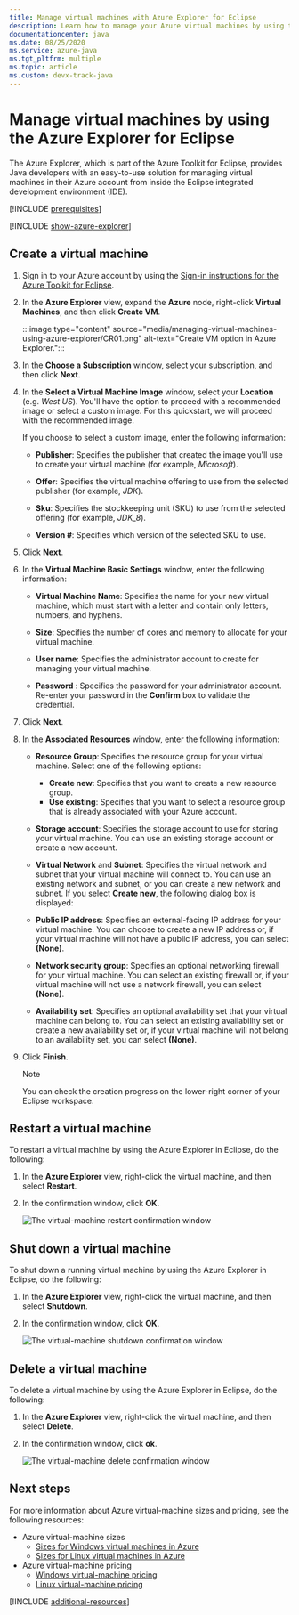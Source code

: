 ```yaml
---
title: Manage virtual machines with Azure Explorer for Eclipse
description: Learn how to manage your Azure virtual machines by using the Azure Explorer for Eclipse.
documentationcenter: java
ms.date: 08/25/2020
ms.service: azure-java
ms.tgt_pltfrm: multiple
ms.topic: article
ms.custom: devx-track-java
---
```


# Manage virtual machines by using the Azure Explorer for Eclipse

The Azure Explorer, which is part of the Azure Toolkit for Eclipse, provides Java developers with an easy-to-use solution for managing virtual machines in their Azure account from inside the Eclipse integrated development environment (IDE).

[!INCLUDE [prerequisites](includes/prerequisites.md)]

[!INCLUDE [show-azure-explorer](includes/show-azure-explorer.md)]

## Create a virtual machine

1. Sign in to your Azure account by using the [Sign-in instructions for the Azure Toolkit for Eclipse](./sign-in-instructions.md).

1. In the **Azure Explorer** view, expand the **Azure** node, right-click **Virtual Machines**, and then click **Create VM**.

   :::image type="content" source="media/managing-virtual-machines-using-azure-explorer/CR01.png" alt-text="Create VM option in Azure Explorer.":::

1. In the **Choose a Subscription** window, select your subscription, and then click **Next**.

1. In the **Select a Virtual Machine Image** window, select your **Location** (e.g. *West US*). You'll have the option to proceed with a recommended image or select a custom image. For this quickstart, we will proceed with the recommended image. 

   If you choose to select a custom image, enter the following information:
   * **Publisher**: Specifies the publisher that created the image you'll use to create your virtual machine (for example, *Microsoft*).

   * **Offer**: Specifies the virtual machine offering to use from the selected publisher (for example, *JDK*).

   * **Sku**: Specifies the stockkeeping unit (SKU) to use from the selected offering (for example, *JDK_8*).

   * **Version #**: Specifies which version of the selected SKU to use.

1. Click **Next**.

1. In the **Virtual Machine Basic Settings** window, enter the following information:

   * **Virtual Machine Name**: Specifies the name for your new virtual machine, which must start with a letter and contain only letters, numbers, and hyphens.

   * **Size**: Specifies the number of cores and memory to allocate for your virtual machine.

   * **User name**: Specifies the administrator account to create for managing your virtual machine.

   * **Password** : Specifies the password for your administrator account. Re-enter your password in the **Confirm** box to validate the credential.

1. Click **Next**.

1. In the **Associated Resources** window, enter the following information:
   * **Resource Group**: Specifies the resource group for your virtual machine. Select one of the following options:
      * **Create new**: Specifies that you want to create a new resource group.
      * **Use existing**: Specifies that you want to select a resource group that is already associated with your Azure account.

   * **Storage account**: Specifies the storage account to use for storing your virtual machine. You can use an existing storage account or create a new account.

   * **Virtual Network** and **Subnet**: Specifies the virtual network and subnet that your virtual machine will connect to. You can use an existing network and subnet, or you can create a new network and subnet. If you select **Create new**, the following dialog box is displayed:

   * **Public IP address**: Specifies an external-facing IP address for your virtual machine. You can choose to create a new IP address or, if your virtual machine will not have a public IP address, you can select **(None)**.

   * **Network security group**: Specifies an optional networking firewall for your virtual machine. You can select an existing firewall or, if your virtual machine will not use a network firewall, you can select **(None)**.

   * **Availability set**: Specifies an optional availability set that your virtual machine can belong to. You can select an existing availability set or create a new availability set or, if your virtual machine will not belong to an availability set, you can select **(None)**.

10. Click **Finish**.  

      > [!NOTE]
      > You can check the creation progress on the lower-right corner of your Eclipse workspace.

## Restart a virtual machine

To restart a virtual machine by using the Azure Explorer in Eclipse, do the following:

1. In the **Azure Explorer** view, right-click the virtual machine, and then select **Restart**.

1. In the confirmation window, click **OK**.

   ![The virtual-machine restart confirmation window](media/managing-virtual-machines-using-azure-explorer/RE02.png)

## Shut down a virtual machine

To shut down a running virtual machine by using the Azure Explorer in Eclipse, do the following:

1. In the **Azure Explorer** view, right-click the virtual machine, and then select **Shutdown**.

1. In the confirmation window, click **OK**.

   ![The virtual-machine shutdown confirmation window](media/managing-virtual-machines-using-azure-explorer/SH02.png)

## Delete a virtual machine

To delete a virtual machine by using the Azure Explorer in Eclipse, do the following:

1. In the **Azure Explorer** view, right-click the virtual machine, and then select **Delete**.

1. In the confirmation window, click **ok**.

   ![The virtual-machine delete confirmation window](media/managing-virtual-machines-using-azure-explorer/DE02.png)

## Next steps

For more information about Azure virtual-machine sizes and pricing, see the following resources:

* Azure virtual-machine sizes
  * [Sizes for Windows virtual machines in Azure]
  * [Sizes for Linux virtual machines in Azure]
* Azure virtual-machine pricing
  * [Windows virtual-machine pricing]
  * [Linux virtual-machine pricing]

[!INCLUDE [additional-resources](includes/additional-resources.md)]

<!-- URL List -->

[Sizes for Windows virtual machines in Azure]: /azure/virtual-machines/sizes
[Sizes for Linux virtual machines in Azure]: /azure/virtual-machines/sizes
[Windows virtual-machine pricing]: https://azure.microsoft.com/pricing/details/virtual-machines/windows/
[Linux virtual-machine pricing]: https://azure.microsoft.com/pricing/details/virtual-machines/linux/

<!-- IMG List -->

[RE01]: media/managing-virtual-machines-using-azure-explorer/RE01.png
[RE02]: media/managing-virtual-machines-using-azure-explorer/RE02.png

[SH01]: media/managing-virtual-machines-using-azure-explorer/SH01.png
[SH02]: media/managing-virtual-machines-using-azure-explorer/SH02.png

[DE01]: media/managing-virtual-machines-using-azure-explorer/DE01.png
[DE02]: media/managing-virtual-machines-using-azure-explorer/DE02.png

[CR01]: media/managing-virtual-machines-using-azure-explorer/CR01.png
[CR02]: media/managing-virtual-machines-using-azure-explorer/CR02.png
[CR03]: media/managing-virtual-machines-using-azure-explorer/CR03.png
[CR04]: media/managing-virtual-machines-using-azure-explorer/CR04.png
[CR05]: media/managing-virtual-machines-using-azure-explorer/CR05.png
[CR06]: media/managing-virtual-machines-using-azure-explorer/CR06.png
[CR07]: media/managing-virtual-machines-using-azure-explorer/CR07.png
[CR08]: media/managing-virtual-machines-using-azure-explorer/CR08.png
